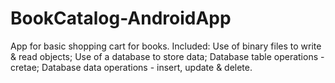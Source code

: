 # BookCatalog-AndroidApp
App for basic shopping cart for books. Included: Use of binary files to write & read objects; Use of a database to store data; Database table operations - cretae; Database data operations - insert, update & delete.
